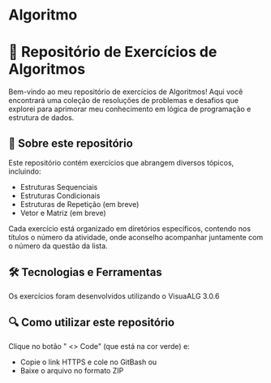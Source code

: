 # Algoritmo
# 🚀 Repositório de Exercícios de Algoritmos

Bem-vindo ao meu repositório de exercícios de Algoritmos! Aqui você encontrará uma coleção de resoluções de problemas e desafios que explorei para aprimorar meu conhecimento em lógica de programação e estrutura de dados.

## 📌 Sobre este repositório

Este repositório contém exercícios que abrangem diversos tópicos, incluindo:
- Estruturas Sequenciais
- Estruturas Condicionais
- Estruturas de Repetição (em breve)
- Vetor e Matriz (em breve)

Cada exercício está organizado em diretórios específicos, contendo nos títulos o número da atividade, onde aconselho acompanhar juntamente com o número da questão da lista.

## 🛠 Tecnologias e Ferramentas

Os exercícios foram desenvolvidos utilizando o VisuaALG 3.0.6

## 🔍 Como utilizar este repositório

Clique no botão " <> Code" (que está na cor verde) e:
- Copie o link HTTPS e cole no GitBash
                ou
- Baixe o arquivo no formato ZIP
